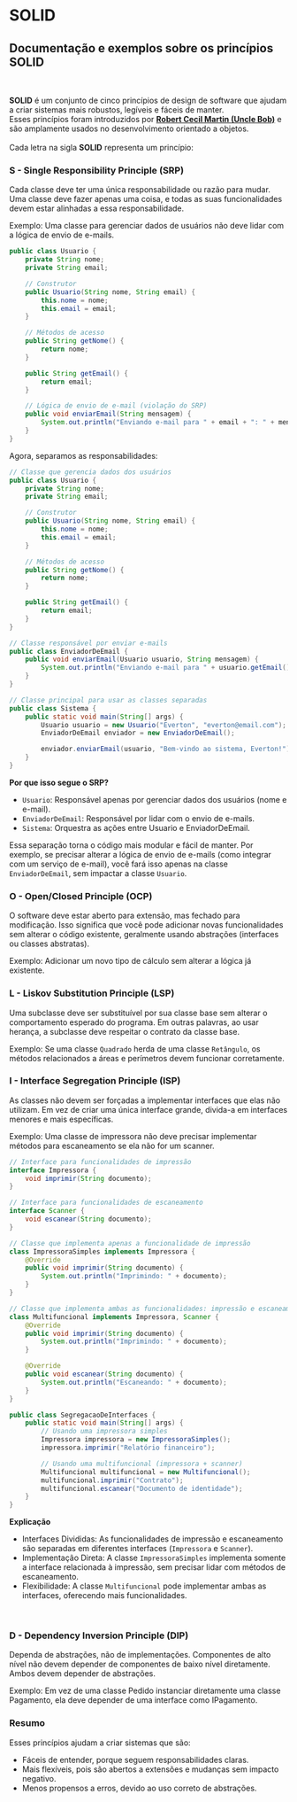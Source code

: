 # SOLID
## Documentação e exemplos sobre os princípios SOLID
<br>

**SOLID** é um conjunto de cinco princípios de design de software que ajudam a criar sistemas mais robustos, legíveis e fáceis de manter. <br>
Esses princípios foram introduzidos por [**Robert Cecil Martin (Uncle Bob)**](http://cleancoder.com/) e são amplamente usados no desenvolvimento orientado a objetos. <br>
<br>
Cada letra na sigla **SOLID** representa um princípio:
<br>

### S - Single Responsibility Principle (SRP)
Cada classe deve ter uma única responsabilidade ou razão para mudar.
Uma classe deve fazer apenas uma coisa, e todas as suas funcionalidades devem estar alinhadas a essa responsabilidade.

Exemplo: Uma classe para gerenciar dados de usuários não deve lidar com a lógica de envio de e-mails.
<br>

```java
public class Usuario {
    private String nome;
    private String email;

    // Construtor
    public Usuario(String nome, String email) {
        this.nome = nome;
        this.email = email;
    }

    // Métodos de acesso
    public String getNome() {
        return nome;
    }

    public String getEmail() {
        return email;
    }

    // Lógica de envio de e-mail (violação do SRP)
    public void enviarEmail(String mensagem) {
        System.out.println("Enviando e-mail para " + email + ": " + mensagem);
    }
}
```

Agora, separamos as responsabilidades:

```java
// Classe que gerencia dados dos usuários
public class Usuario {
    private String nome;
    private String email;

    // Construtor
    public Usuario(String nome, String email) {
        this.nome = nome;
        this.email = email;
    }

    // Métodos de acesso
    public String getNome() {
        return nome;
    }

    public String getEmail() {
        return email;
    }
}

// Classe responsável por enviar e-mails
public class EnviadorDeEmail {
    public void enviarEmail(Usuario usuario, String mensagem) {
        System.out.println("Enviando e-mail para " + usuario.getEmail() + ": " + mensagem);
    }
}

// Classe principal para usar as classes separadas
public class Sistema {
    public static void main(String[] args) {
        Usuario usuario = new Usuario("Everton", "everton@email.com");
        EnviadorDeEmail enviador = new EnviadorDeEmail();

        enviador.enviarEmail(usuario, "Bem-vindo ao sistema, Everton!");
    }
}
```

**Por que isso segue o SRP?**
- `Usuario`: Responsável apenas por gerenciar dados dos usuários (nome e e-mail).
- `EnviadorDeEmail`: Responsável por lidar com o envio de e-mails.
- `Sistema`: Orquestra as ações entre Usuario e EnviadorDeEmail.

Essa separação torna o código mais modular e fácil de manter. Por exemplo, se precisar alterar a lógica de envio de e-mails (como integrar com um serviço de e-mail), você fará isso apenas na classe `EnviadorDeEmail`, sem impactar a classe `Usuario`.
<br>

### O - Open/Closed Principle (OCP)
O software deve estar aberto para extensão, mas fechado para modificação.
Isso significa que você pode adicionar novas funcionalidades sem alterar o código existente, geralmente usando abstrações (interfaces ou classes abstratas).

Exemplo: Adicionar um novo tipo de cálculo sem alterar a lógica já existente.

### L - Liskov Substitution Principle (LSP)
Uma subclasse deve ser substituível por sua classe base sem alterar o comportamento esperado do programa.
Em outras palavras, ao usar herança, a subclasse deve respeitar o contrato da classe base.

Exemplo: Se uma classe `Quadrado` herda de uma classe `Retângulo`, os métodos relacionados a áreas e perímetros devem funcionar corretamente.

### I - Interface Segregation Principle (ISP)
As classes não devem ser forçadas a implementar interfaces que elas não utilizam.
Em vez de criar uma única interface grande, divida-a em interfaces menores e mais específicas.

Exemplo: Uma classe de impressora não deve precisar implementar métodos para escaneamento se ela não for um scanner.
<br>

```java
// Interface para funcionalidades de impressão
interface Impressora {
    void imprimir(String documento);
}

// Interface para funcionalidades de escaneamento
interface Scanner {
    void escanear(String documento);
}

// Classe que implementa apenas a funcionalidade de impressão
class ImpressoraSimples implements Impressora {
    @Override
    public void imprimir(String documento) {
        System.out.println("Imprimindo: " + documento);
    }
}

// Classe que implementa ambas as funcionalidades: impressão e escaneamento
class Multifuncional implements Impressora, Scanner {
    @Override
    public void imprimir(String documento) {
        System.out.println("Imprimindo: " + documento);
    }

    @Override
    public void escanear(String documento) {
        System.out.println("Escaneando: " + documento);
    }
}

public class SegregacaoDeInterfaces {
    public static void main(String[] args) {
        // Usando uma impressora simples
        Impressora impressora = new ImpressoraSimples();
        impressora.imprimir("Relatório financeiro");

        // Usando uma multifuncional (impressora + scanner)
        Multifuncional multifuncional = new Multifuncional();
        multifuncional.imprimir("Contrato");
        multifuncional.escanear("Documento de identidade");
    }
}
```

**Explicação**
- Interfaces Divididas: As funcionalidades de impressão e escaneamento são separadas em diferentes interfaces (`Impressora` e `Scanner`).
- Implementação Direta: A classe `ImpressoraSimples` implementa somente a interface relacionada à impressão, sem precisar lidar com métodos de escaneamento.
- Flexibilidade: A classe `Multifuncional` pode implementar ambas as interfaces, oferecendo mais funcionalidades.
<br>

### D - Dependency Inversion Principle (DIP)
Dependa de abstrações, não de implementações.
Componentes de alto nível não devem depender de componentes de baixo nível diretamente. Ambos devem depender de abstrações.

Exemplo: Em vez de uma classe Pedido instanciar diretamente uma classe Pagamento, ela deve depender de uma interface como IPagamento.

### Resumo
Esses princípios ajudam a criar sistemas que são:

- Fáceis de entender, porque seguem responsabilidades claras.
- Mais flexíveis, pois são abertos a extensões e mudanças sem impacto negativo.
- Menos propensos a erros, devido ao uso correto de abstrações.
